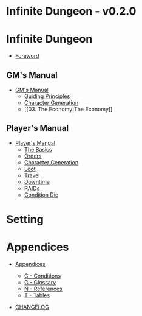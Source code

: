 # Infinite Dungeon - v0.2.0

<!-- toc -->

# Infinite Dungeon

- [Foreword](Foreword)
## GM's Manual

- [GM's Manual](00.%20GM/00.%20The%20Big%20Idea.md)
	- [Guiding Principles](00.%20GM/01.%20Guiding%20Principles.md)
	- [Character Generation](00.%20GM/02.%20Character%20Generation.md)
	- [[03. The Economy|The Economy]]
## Player's Manual

- [Player's Manual](01.%20Players/00.%20The%20Loop.md)
    - [The Basics](01.%20Players/01.%20The%20Basics.md)
    - [Orders](01.%20Players/02.%20Orders.md)
    - [Character Generation](01.%20Players/03.%20Character%20Generation.md)
    - [Loot](01.%20Players/04.%20Loot.md)
    - [Travel](01.%20Players/05.%20Travel.md)
    - [Downtime](01.%20Players/06.%20Downtime.md)
    - [RAIDs](01.%20Players/07.%20Raids.md)
    - [Condition Die](01.%20Players/08.%20Condition%20Die.md)

# Setting

<!-- - [The Time Matrix](Setting/The%20Time%20Matrix.md) -->
# Appendices

- [Appendices](03.%20Appendices/Index.md)
	- [C - Conditions](03.%20Appendices/C%20-%20Conditions.md)
	- [G - Glossary](03.%20Appendices/G%20-%20Glossary.md)
	- [N - References](03.%20Appendices/N%20-%20REFERENCES.md)
	- [T - Tables](03.%20Appendices/T%20-%20Tables.md)

- [CHANGELOG](CHANGELOG.md)